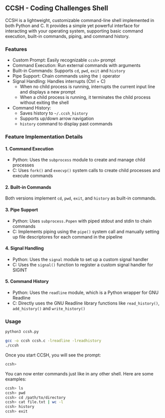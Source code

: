 ## CCSH - Coding Challenges Shell 

CCSH is a lightweight, customizable command-line shell implemented in both Python and C. It provides a simple yet powerful interface for interacting with your operating system, supporting basic command execution, built-in commands, piping, and command history.

### Features 
* Custom Prompt: Easily recognizable `ccsh>` prompt 
* Command Execution: Run external commands with arguments 
* Built-in Commands: Supports `cd`, `pwd`, `exit` and `history` 
* Pipe Support: Chain commands using the `|` operator 
* Signal Handling: Handles interrupts (Ctrl + C)
    * When no child process is running, interrupts the current input line and displays a new prompt 
    * When a child process is running, it terminates the child process without exiting the shell 
* Command History: 
    * Saves history to `~/.ccsh_history`
    * Supports up/down arrow navigation 
    * `history` command to display past commands

### Feature Implementation Details 

#### 1. Command Execution
* Python: Uses the `subprocess` module to create and manage child processes
* C: Uses `fork()` and `execvp()` system calls to create child processes and execute commands 

#### 2. Built-in Commands 
Both versions implement `cd`, `pwd`, `exit`, and `history` as built-in commands.

#### 3. Pipe Support 
* Python: Uses `subprocess.Popen` with piped stdout and stdin to chain commands
* C: Implements piping using the `pipe()` system call and manually setting up file descriptores for each command in the pipeline 

#### 4. Signal Handling 
* Python: Uses the `signal` module to set up a custom signal handler 
* C: Uses the `signal()` function to register a custom signal handler for SIGINT 

#### 5. Command History 
* Python: Uses the `readline` module, which is a Python wrapper for GNU Readline 
* C: Directly uses the GNU Readline library functions like `read_history()`, `add_history()` and `write_history()`


### Usage 
```bash 
python3 ccsh.py 
```

```bash 
gcc -o ccsh ccsh.c -lreadline -lreadhistory
./ccsh
```

Once you start CCSH, you will see the prompt: 
```bash
ccsh>
```

You can now enter commands just like in any other shell. Here are some examples: 
```bash 
ccsh> ls
ccsh> pwd
ccsh> cd /path/to/directory
ccsh> cat file.txt | wc -l
ccsh> history
ccsh> exit
```